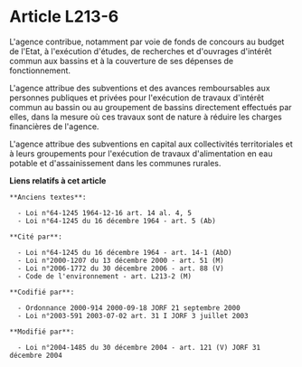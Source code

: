 # Article L213-6

L'agence contribue, notamment par voie de fonds de concours au budget de l'Etat, à l'exécution d'études, de recherches et
d'ouvrages d'intérêt commun aux bassins et à la couverture de ses dépenses de fonctionnement.

L'agence attribue des subventions et des avances remboursables aux personnes publiques et privées pour l'exécution de travaux
d'intérêt commun au bassin ou au groupement de bassins directement effectués par elles, dans la mesure où ces travaux sont de
nature à réduire les charges financières de l'agence.

L'agence attribue des subventions en capital aux collectivités territoriales et à leurs groupements pour l'exécution de
travaux d'alimentation en eau potable et d'assainissement dans les communes rurales.

**Liens relatifs à cet article**

	**Anciens textes**:

	  - Loi n°64-1245 1964-12-16 art. 14 al. 4, 5
	  - Loi n°64-1245 du 16 décembre 1964 - art. 5 (Ab)

	**Cité par**:

	  - Loi n°64-1245 du 16 décembre 1964 - art. 14-1 (AbD)
	  - Loi n°2000-1207 du 13 décembre 2000 - art. 51 (M)
	  - Loi n°2006-1772 du 30 décembre 2006 - art. 88 (V)
	  - Code de l'environnement - art. L213-2 (M)

	**Codifié par**:

	  - Ordonnance 2000-914 2000-09-18 JORF 21 septembre 2000
	  - Loi n°2003-591 2003-07-02 art. 31 I JORF 3 juillet 2003

	**Modifié par**:

	  - Loi n°2004-1485 du 30 décembre 2004 - art. 121 (V) JORF 31 décembre 2004
